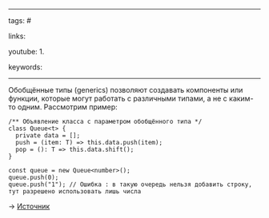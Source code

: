 ____

tags: #

links: 

youtube: 
1. 

keywords:

_____

Обобщённые типы (generics) позволяют создавать компоненты или функции, которые могут работать с различными типами, а не с каким-то одним. Рассмотрим пример:  

```
/** Объявление класса с параметром обобщённого типа */
class Queue<t> {
  private data = [];
  push = (item: T) => this.data.push(item);
  pop = (): T => this.data.shift();
}

const queue = new Queue<number>();
queue.push(0);
queue.push("1"); // Ошибка : в такую очередь нельзя добавить строку, тут разрешено использовать лишь числа
```

  
→ [Источник](https://basarat.gitbooks.io/typescript/docs/types/generics.html)